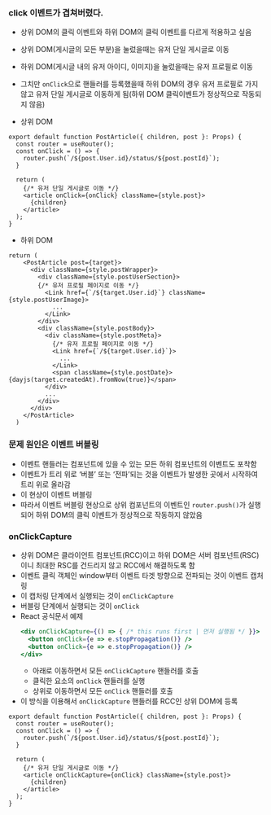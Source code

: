 ### click 이벤트가 겹쳐버렸다.
- 상위 DOM의 클릭 이벤트와 하위 DOM의 클릭 이벤트를 다르게 적용하고 싶음
- 상위 DOM(게시글의 모든 부분)을 눌렀을때는 유저 단일 게시글로 이동
- 하위 DOM(게시글 내의 유저 아이디, 이미지)을 눌렀을때는 유저 프로필로 이동
- 그치만 `onClick`으로 핸들러를 등록했을때 하위 DOM의 경우 유저 프로필로 가지 않고 유저 단일 게시글로 이동하게 됨(하위 DOM 클릭이벤트가 정상적으로 작동되지 않음) 

- 상위 DOM
```tsx
export default function PostArticle({ children, post }: Props) {
  const router = useRouter();
  const onClick = () => {
    router.push(`/${post.User.id}/status/${post.postId}`);
  }

  return (
    {/* 유저 단일 게시글로 이동 */}
    <article onClick={onClick} className={style.post}>
      {children}
    </article>
  );
}
```
- 하위 DOM
```tsx
return (
    <PostArticle post={target}>
      <div className={style.postWrapper}>
        <div className={style.postUserSection}>
        {/* 유저 프로필 페이지로 이동 */}
          <Link href={`/${target.User.id}`} className={style.postUserImage}>
            ...
          </Link>
        </div>
        <div className={style.postBody}>
          <div className={style.postMeta}>
            {/* 유저 프로필 페이지로 이동 */}
            <Link href={`/${target.User.id}`}>
              ...
            </Link>
            <span className={style.postDate}>{dayjs(target.createdAt).fromNow(true)}</span>
          </div>
          ...
        </div>
      </div>
    </PostArticle>
  )
```
### 문제 원인은 이벤트 버블링
- 이벤트 핸들러는 컴포넌트에 있을 수 있는 모든 하위 컴포넌트의 이벤트도 포착함
- 이벤트가 트리 위로 ‘버블’ 또는 ‘전파’되는 것을 이벤트가 발생한 곳에서 시작하여 트리 위로 올라감
- 이 현상이 이벤트 버블링
- 따라서 이벤트 버블링 현상으로 상위 컴포넌트의 이벤트인 `router.push()`가 실행되어 하위 DOM의 클릭 이벤트가 정상적으로 작동하지 않았음

### onClickCapture 
- 상위 DOM은 클라이언트 컴포넌트(RCC)이고 하위 DOM은 서버 컴포넌트(RSC)이니 최대한 RSC를 건드리지 않고 RCC에서 해결하도록 함
- 이벤트 클릭 객체인 window부터 이벤트 타겟 방향으로 전파되는 것이 이벤트 캡처링
- 이 캡처링 단계에서 실행되는 것이 `onClickCapture`
- 버블링 단계에서 실행되는 것이 `onClick`
- React 공식문서 예제
  ```jsx
  <div onClickCapture={() => { /* this runs first | 먼저 실행됨 */ }}>
    <button onClick={e => e.stopPropagation()} />
    <button onClick={e => e.stopPropagation()} />
  </div>
  ```
  - 아래로 이동하면서 모든 `onClickCapture` 핸들러를 호출
  - 클릭한 요소의 `onClick` 핸들러를 실행
  - 상위로 이동하면서 모든 `onClick` 핸들러를 호출
- 이 방식을 이용해서 `onClickCapture` 핸들러를 RCC인 상위 DOM에 등록
```tsx
export default function PostArticle({ children, post }: Props) {
  const router = useRouter();
  const onClick = () => {
    router.push(`/${post.User.id}/status/${post.postId}`);
  }

  return (
    {/* 유저 단일 게시글로 이동 */}
    <article onClickCapture={onClick} className={style.post}>
      {children}
    </article>
  );
}
```
